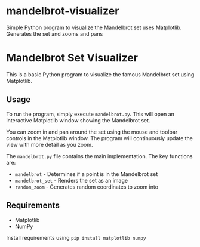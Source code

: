 # mandelbrot-visualizer
Simple Python program to visualize the Mandelbrot set uses Matplotlib. Generates the set and zooms and pans

# Mandelbrot Set Visualizer

This is a basic Python program to visualize the famous Mandelbrot set using Matplotlib.

## Usage

To run the program, simply execute `mandelbrot.py`. This will open an interactive Matplotlib window showing the Mandelbrot set. 

You can zoom in and pan around the set using the mouse and toolbar controls in the Matplotlib window. The program will continuously update the view with more detail as you zoom.

The `mandelbrot.py` file contains the main implementation. The key functions are:

- `mandelbrot` - Determines if a point is in the Mandelbrot set 
- `mandelbrot_set` - Renders the set as an image
- `random_zoom` - Generates random coordinates to zoom into

## Requirements

- Matplotlib
- NumPy

Install requirements using `pip install matplotlib numpy`
